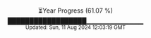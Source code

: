 <p align="center">
⏳Year Progress (61.07 %)<br>
██████████████████▁▁▁▁▁▁▁▁▁▁▁▁ <br>
<sub>Updated: Sun, 11 Aug 2024 12:03:19 GMT</sub>
</p>

